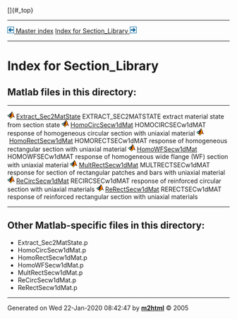 []{#_top}

  ------------------------------------------------------ -----------------------------------------------------------------
  [![\<](../left.png) Master index](../FEDEASLab.html)     [Index for Section_Library ![\>](../right.png)](FEDEASLab.html)
  ------------------------------------------------------ -----------------------------------------------------------------

# Index for Section_Library

## Matlab files in this directory:

  -------------------------------------------------------------------------- -----------------------------------------------------------------------------------------------
  ![](../matlabicon.gif) [Extract_Sec2MatState](Extract_Sec2MatState.html)   EXTRACT_SEC2MATSTATE extract material state from section state
  ![](../matlabicon.gif) [HomoCircSecw1dMat](HomoCircSecw1dMat.html)         HOMOCIRCSECw1dMAT response of homogeneous circular section with uniaxial material
  ![](../matlabicon.gif) [HomoRectSecw1dMat](HomoRectSecw1dMat.html)         HOMORECTSECw1dMAT response of homogeneous rectangular section with uniaxial material
  ![](../matlabicon.gif) [HomoWFSecw1dMat](HomoWFSecw1dMat.html)             HOMOWFSECw1dMAT response of homogeneous wide flange (WF) section with uniaxial material
  ![](../matlabicon.gif) [MultRectSecw1dMat](MultRectSecw1dMat.html)         MULTRECTSECw1dMAT response for section of rectangular patches and bars with uniaxial material
  ![](../matlabicon.gif) [ReCircSecw1dMat](ReCircSecw1dMat.html)             RECIRCSECw1dMAT response of reinforced circular section with uniaxial materials
  ![](../matlabicon.gif) [ReRectSecw1dMat](ReRectSecw1dMat.html)             RERECTSECw1dMAT response of reinforced rectangular section with uniaxial materials
  -------------------------------------------------------------------------- -----------------------------------------------------------------------------------------------

## Other Matlab-specific files in this directory:

-   Extract_Sec2MatState.p
-   HomoCircSecw1dMat.p
-   HomoRectSecw1dMat.p
-   HomoWFSecw1dMat.p
-   MultRectSecw1dMat.p
-   ReCircSecw1dMat.p
-   ReRectSecw1dMat.p

------------------------------------------------------------------------

Generated on Wed 22-Jan-2020 08:42:47 by
**[m2html](http://www.artefact.tk/software/matlab/m2html/ "Matlab Documentation in HTML")**
© 2005
